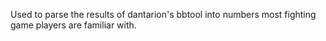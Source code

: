 Used to parse the results of dantarion's bbtool into numbers most fighting game players are familiar with.

